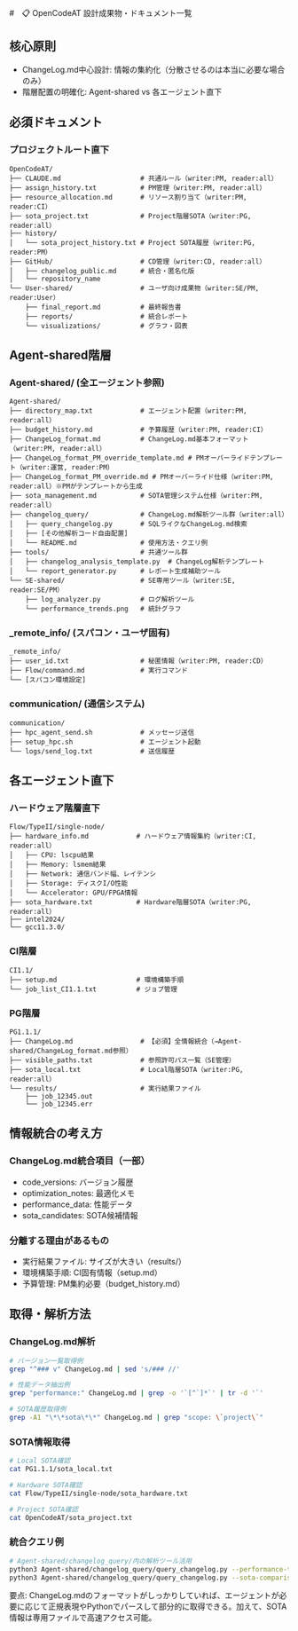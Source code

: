 #　📋 OpenCodeAT 設計成果物・ドキュメント一覧

## 核心原則
- ChangeLog.md中心設計: 情報の集約化（分散させるのは本当に必要な場合のみ）
- 階層配置の明確化: Agent-shared vs 各エージェント直下

## 必須ドキュメント

### プロジェクトルート直下
```
OpenCodeAT/
├── CLAUDE.md                    # 共通ルール（writer:PM, reader:all）
├── assign_history.txt           # PM管理（writer:PM, reader:all）
├── resource_allocation.md       # リソース割り当て（writer:PM, reader:CI）
├── sota_project.txt             # Project階層SOTA（writer:PG, reader:all）
├── history/
│   └── sota_project_history.txt # Project SOTA履歴（writer:PG, reader:PM）
├── GitHub/                      # CD管理（writer:CD, reader:all）
│   ├── changelog_public.md      # 統合・匿名化版
│   └── repository_name
└── User-shared/                 # ユーザ向け成果物（writer:SE/PM, reader:User）
    ├── final_report.md          # 最終報告書
    ├── reports/                 # 統合レポート
    └── visualizations/          # グラフ・図表
```

## Agent-shared階層

### Agent-shared/ (全エージェント参照)
```
Agent-shared/
├── directory_map.txt            # エージェント配置（writer:PM, reader:all）
├── budget_history.md            # 予算履歴（writer:PM, reader:CI）
├── ChangeLog_format.md          # ChangeLog.md基本フォーマット（writer:PM, reader:all）
├── ChangeLog_format_PM_override_template.md # PMオーバーライドテンプレート（writer:運営, reader:PM）
├── ChangeLog_format_PM_override.md # PMオーバーライド仕様（writer:PM, reader:all）※PMがテンプレートから生成
├── sota_management.md           # SOTA管理システム仕様（writer:PM, reader:all）
├── changelog_query/             # ChangeLog.md解析ツール群（writer:all）
│   ├── query_changelog.py       # SQLライクなChangeLog.md検索
│   ├── [その他解析コード自由配置]
│   └── README.md                # 使用方法・クエリ例
├── tools/                       # 共通ツール群
│   ├── changelog_analysis_template.py  # ChangeLog解析テンプレート
│   └── report_generator.py      # レポート生成補助ツール
└── SE-shared/                   # SE専用ツール（writer:SE, reader:SE/PM）
    ├── log_analyzer.py          # ログ解析ツール
    └── performance_trends.png   # 統計グラフ
```

### _remote_info/ (スパコン・ユーザ固有)
```
_remote_info/
├── user_id.txt                  # 秘匿情報（writer:PM, reader:CD）
├── Flow/command.md              # 実行コマンド
└── [スパコン環境設定]
```

### communication/ (通信システム)
```
communication/
├── hpc_agent_send.sh            # メッセージ送信
├── setup_hpc.sh                 # エージェント起動
└── logs/send_log.txt            # 送信履歴
```

## 各エージェント直下

### ハードウェア階層直下
```
Flow/TypeII/single-node/
├── hardware_info.md            # ハードウェア情報集約（writer:CI, reader:all）
│   ├── CPU: lscpu結果
│   ├── Memory: lsmem結果  
│   ├── Network: 通信バンド幅、レイテンシ
│   ├── Storage: ディスクI/O性能
│   └── Accelerator: GPU/FPGA情報
├── sota_hardware.txt           # Hardware階層SOTA（writer:PG, reader:all）
├── intel2024/
└── gcc11.3.0/
```

### CI階層
```
CI1.1/
├── setup.md                    # 環境構築手順
└── job_list_CI1.1.txt          # ジョブ管理
```

### PG階層
```
PG1.1.1/
├── ChangeLog.md                 # 【必須】全情報統合（→Agent-shared/ChangeLog_format.md参照）
├── visible_paths.txt            # 参照許可パス一覧（SE管理）
├── sota_local.txt               # Local階層SOTA（writer:PG, reader:all）
└── results/                     # 実行結果ファイル
    ├── job_12345.out
    └── job_12345.err
```

## 情報統合の考え方

### ChangeLog.md統合項目（一部）
- code_versions: バージョン履歴
- optimization_notes: 最適化メモ
- performance_data: 性能データ
- sota_candidates: SOTA候補情報

### 分離する理由があるもの
- 実行結果ファイル: サイズが大きい（results/）
- 環境構築手順: CI固有情報（setup.md）
- 予算管理: PM集約必要（budget_history.md）

## 取得・解析方法

### ChangeLog.md解析
```bash
# バージョン一覧取得例
grep "^### v" ChangeLog.md | sed 's/### //'

# 性能データ抽出例
grep "performance:" ChangeLog.md | grep -o '`[^`]*`' | tr -d '`'

# SOTA履歴取得例
grep -A1 "\*\*sota\*\*" ChangeLog.md | grep "scope: \`project\`"
```

### SOTA情報取得
```bash
# Local SOTA確認
cat PG1.1.1/sota_local.txt

# Hardware SOTA確認  
cat Flow/TypeII/single-node/sota_hardware.txt

# Project SOTA確認
cat OpenCodeAT/sota_project.txt
```

### 統合クエリ例
```bash
# Agent-shared/changelog_query/内の解析ツール活用
python3 Agent-shared/changelog_query/query_changelog.py --performance-trend
python3 Agent-shared/changelog_query/query_changelog.py --sota-comparison
```

要点: ChangeLog.mdのフォーマットがしっかりしていれば、エージェントが必要に応じて正規表現やPythonでパースして部分的に取得できる。加えて、SOTA情報は専用ファイルで高速アクセス可能。